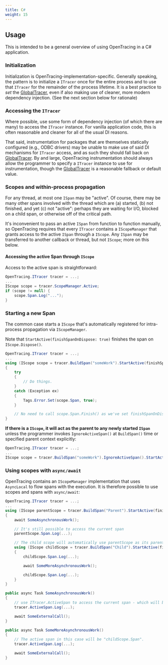 ```yaml
---
title: C#
weight: 15
---
```


## Usage
This is intended to be a general overview of using OpenTracing in a C# application.

### Initialization

Initialization is OpenTracing-implementation-specific. Generally speaking, the pattern is to initialize a `ITracer` once for the entire process and to use that `ITracer` for the remainder of the process lifetime. It is a best practice to _set_ the [GlobalTracer](https://github.com/opentracing/opentracing-csharp/blob/master/src/OpenTracing/Util/GlobalTracer.cs), even if also making use of cleaner, more modern dependency injection. (See the next section below for rationale)

### Accessing the `ITracer`

Where possible, use some form of dependency injection (of which there are many) to access the `ITracer` instance. For vanilla application code, this is often reasonable and cleaner for all of the usual DI reasons.

That said, instrumentation for packages that are themselves statically configured (e.g., ODBC drivers) may be unable to make use of said DI mechanisms for `ITracer` access, and as such they should fall back on [GlobalTracer](https://github.com/opentracing/opentracing-csharp/blob/master/src/OpenTracing/Util/GlobalTracer.cs). By and large, OpenTracing instrumentation should always allow the programmer to specify a `ITracer` instance to use for instrumentation, though the [GlobalTracer](https://github.com/opentracing/opentracing-csharp/blob/master/src/OpenTracing/Util/GlobalTracer.cs) is a reasonable fallback or default value.

### Scopes and within-process propagation

For any thread, at most one `ISpan` may be "active". Of course, there may be many other spans involved with the thread which are (a) started, (b) not finished, and yet (c) not "active": perhaps they are waiting for I/O, blocked on a child span, or otherwise off of the critical path.

It's inconvenient to pass an active `ISpan` from function to function manually, so OpenTracing requires that every `ITracer` contains a `IScopeManager` that grants access to the active `ISpan` through a `IScope`. Any `ISpan` may be transferred to another callback or thread, but not `IScope`; more on this below.

#### Accessing the active Span through `IScope`

Access to the active span is straightforward:

```cs
OpenTracing.ITracer tracer = ...;
...
IScope scope = tracer.ScopeManager.Active;
if (scope != null) {
    scope.Span.Log("...");
}
```

### Starting a new Span

The common case starts a `IScope` that's automatically registered for intra-process propagation via `IScopeManager`.

Note that `StartActive(finishSpanOnDispose: true)` finishes the span on `IScope.Dispose()`.

```cs
OpenTracing.ITracer tracer = ...;
...
using (IScope scope = tracer.BuildSpan("someWork").StartActive(finishSpanOnDispose: true))
{
    try
    {
        // Do things.
    }
    catch (Exception ex)
    {
        Tags.Error.Set(scope.Span, true);
    }

    // No need to call scope.Span.Finish() as we've set finishSpanOnDispose:true in StartActive.
}
```

**If there is a `IScope`, it will act as the parent to any newly started `ISpan`** unless
the programmer invokes `IgnoreActiveSpan()` at `BuildSpan()` time or specified parent context explicitly:

```cs
OpenTracing.ITracer tracer = ...;
...
IScope scope = tracer.BuildSpan("someWork").IgnoreActiveSpan().StartActive(finishSpanOnDispose: true);
```

### Using scopes with `async/await`

OpenTracing contains an `IScopeManager` implementation that uses `AsyncLocal` to flow spans with the execution. It is therefore possible to use scopes and spans with `async/await`:

```cs
OpenTracing.ITracer tracer = ...;
...
using (IScope parentScope = tracer.BuildSpan("Parent").StartActive(finishSpanOnDispose: true))
{
    await SomeAsynchronousWork();

    // It's still possible to access the current span
    parentScope.Span.Log(...);

    // The child scope will automatically use parentScope as its parent.
    using (IScope childScope = tracer.BuildSpan("Child").StartActive(finishSpanOnDispose: true))
    {
        childScope.Span.Log(...);

        await SomeMoreAsynchronousWork();

        childScope.Span.Log(...);
    }
}

public async Task SomeAsynchronousWork()
{
    // use ITracer.ActiveSpan to access the current span - which will be "parentScope.Span".
    tracer.ActiveSpan.Log(...);

    await SomeExternalCall();
}

public async Task SomeMoreAsynchronousWork()
{
    // The active span in this case will be "childScope.Span".
    tracer.ActiveSpan.Log(...);

    await SomeExternalCall();
}
```